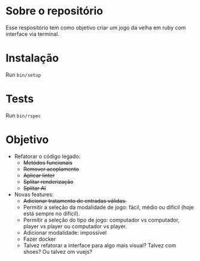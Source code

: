 # Sobre o repositório
Esse respositório tem como objetivo criar um jogo da velha em ruby com interface via terminal.

# Instalação
Run `bin/setup`

# Tests
Run `bin/rspec`

# Objetivo

- Refatorar o código legado:
    - ~~Metódos funcionais~~
    - ~~Remover acoplamento~~
    - ~~Aplicar linter~~
    - ~~Splitar renderização~~
    - ~~Splitar AI~~
- Novas features:
    - ~~Adicionar tratamento de entradas válidas.~~
    - Permitir a seleção da modalidade de jogo: fácil, médio ou difícil (hoje está sempre no difícil).
    - Permitir a seleção do tipo de jogo: computador vs computador, player vs player ou computador vs player.
    - Adicionar modalidade: impossível
    - Fazer docker
    - Talvez refatorar a interface para algo mais visual? Talvez com shoes? Ou talvez om vuejs?
